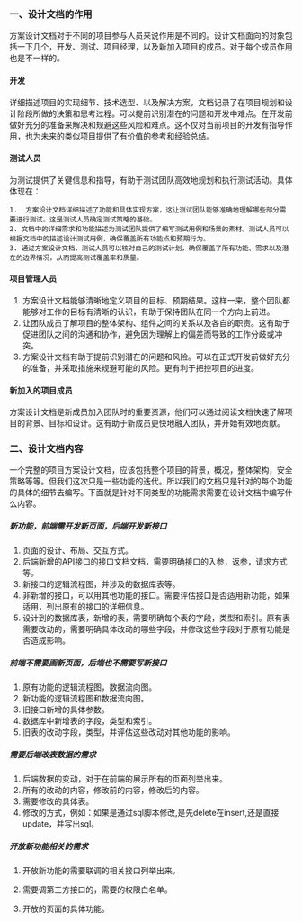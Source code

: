 ### 一、设计文档的作用

​	方案设计文档对于不同的项目参与人员来说作用是不同的。设计文档面向的对象包括一下几个，开发、测试、项目经理，以及新加入项目的成员。对于每个成员作用也是不一样的。

#### 开发

​	详细描述项目的实现细节、技术选型、以及解决方案，文档记录了在项目规划和设计阶段所做的决策和思考过程。可以提前识别潜在的问题和开发中难点。在开发前做好充分的准备来解决和规避这些风险和难点。这不仅对当前项目的开发有指导作用，也为未来的类似项目提供了有价值的参考和经验总结。

#### 测试人员

​	为测试提供了关键信息和指导，有助于测试团队高效地规划和执行测试活动。具体体现在：

 	1.  方案设计文档详细描述了功能和具体实现方案，这让测试团队能够准确地理解哪些部分需要进行测试。这是测试人员确定测试策略的基础。
 	2. 文档中的详细需求和功能描述为测试团队提供了编写测试用例和场景的素材。测试人员可以根据文档中的描述设计测试用例，确保覆盖所有功能点和预期行为。
 	3. 通过方案设计文档，测试人员可以核对自己的测试计划，确保覆盖了所有功能、需求以及潜在的边界情况，从而提高测试覆盖率和质量。

#### 项目管理人员

1. 方案设计文档能够清晰地定义项目的目标、预期结果。这样一来，整个团队都能够对工作的目标有清晰的认识，有助于保持团队在同一个方向上前进。
2. 让团队成员了解项目的整体架构、组件之间的关系以及各自的职责。这有助于促进团队之间的沟通和协作，避免因为理解上的偏差而导致的工作分歧或冲突。
3. 方案设计文档有助于提前识别潜在的问题和风险。可以在正式开发前做好充分的准备，并采取措施来规避可能的风险。更有利于把控项目的进度。

#### 新加入的项目成员

​	方案设计文档是新成员加入团队时的重要资源，他们可以通过阅读文档快速了解项目的背景、目标和设计。这有助于新成员更快地融入团队，并开始有效地贡献。

### 二、设计文档内容

​	一个完整的项目方案设计文档，应该包括整个项目的背景，概况，整体架构，安全策略等等。但我们这次只是一些功能的迭代。所以我们的文档只是针对的每个功能的具体的细节去编写。下面就是针对不同类型的功能需求需要在设计文档中编写什么内容。

##### 新功能，前端需开发新页面，后端开发新接口

1. 页面的设计、布局、交互方式。
2. 后端新增的API接口的接口文档文档，需要明确接口的入参，返参，请求方式等。
3. 新接口的逻辑流程图，并涉及的数据库表等。
4. 非新增的接口，可以用其他功能的接口。需要评估接口是否适用新功能，如果适用，列出原有的接口的详细信息。
5. 设计到的数据库表，新增的表，需要明确每个表的字段，类型和索引。原有表需要改动的，需要明确具体改动的哪些字段，并修改这些字段对于原有功能是否造成影响。

##### 前端不需要画新页面，后端也不需要写新接口

1. 原有功能的逻辑流程图，数据流向图。
2. 新功能的逻辑流程图和数据流向图。
3. 旧接口新增的具体参数。
4. 数据库中新增表的字段，类型和索引。
5. 旧表的改动字段，类型，并评估这些改动对其他功能的影响。

##### 需要后端改表数据的需求

1. 后端数据的变动，对于在前端的展示所有的页面列举出来。
2. 所有的改动的内容，修改前的内容，修改后的内容。
3. 需要修改的具体表。
4. 修改的方式，例如：如果是通过sql脚本修改,是先delete在insert,还是直接update，并写出sql。

##### 开放新功能相关的需求

1. 开放新功能的需要联调的相关接口列举出来。

2. 需要调第三方接口的，需要的权限白名单。

3. 开放的页面的具体功能。

   ​